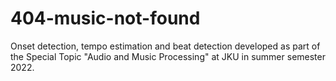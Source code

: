 # 404-music-not-found
Onset detection, tempo estimation and beat detection developed as part of the Special Topic "Audio and Music Processing" at JKU in summer semester 2022.

